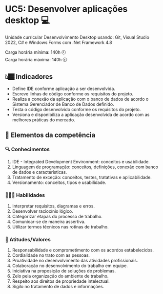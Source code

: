 # UC5: Desenvolver aplicações desktop 💻
Unidade curricular Desenvolvimento Desktop usando: Git, Visual Studio 2022, C# e Windows Forms com .Net Framework 4.8

Carga horária mínima: 140h 🕘​  
Carga horária máxima: 140h ​​🕤​

## 👆🏾​ Indicadores 

- Define IDE conforme aplicação a ser desenvolvida.
- Escreve linhas de código conforme os requisitos do projeto.
- Realiza a conexão da aplicação com o banco de dados de acordo o Sistema
Gerenciador de Banco de Dados definido.
- Testa o código desenvolvido conforme os requisitos do projeto.
-  Versiona e disponibiliza a aplicação desenvolvida de acordo com as melhores
práticas do mercado.

## 💾 Elementos da competência

### 🔍​ Conhecimentos 

1. IDE - Integrated Development Environment: conceitos e usabilidade.
2. Linguagem de programação: conceitos, definições, conexão com banco de dados
e características.
3. Tratamento de exceção: conceitos, testes, tratativas e aplicabilidade.
4. Versionamento: conceitos, tipos e usabilidade.

### 🏄🏾‍♂️​ Habilidades

1. Interpretar requisitos, diagramas e erros.
2. Desenvolver raciocínio lógico.
3. Categorizar etapas do processo de trabalho.
4. Comunicar-se de maneira assertiva.
5. Utilizar termos técnicos nas rotinas de trabalho.

### 📝​ Atitudes/Valores

1. Responsabilidade e comprometimento com os acordos estabelecidos.
2. Cordialidade no trato com as pessoas.
3. Proatividade no desenvolvimento das atividades profissionais.
4. Colaboração no desenvolvimento do trabalho em equipe.
5. Iniciativa na proposição de soluções de problemas.
6. Zelo pela organização do ambiente de trabalho.
7. Respeito aos direitos de propriedade intelectual.
8. Sigilo no tratamento de dados e informações.
